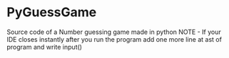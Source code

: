 # PyGuessGame
Source code of a Number guessing game made in python
NOTE - If your IDE closes instantly after you run the program add one more line at ast of program and write input()
